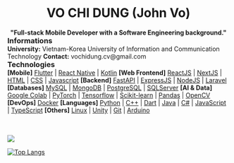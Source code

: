 <h1 align="center">VO CHI DUNG (John Vo)</h1>
<h4 align="center" style="margin: 0;">"Full-stack Mobile Developer with a Software Engineering background."</h4>

<h3 align="left" style="margin: 0">Informations</h3>
<b>University:</b> Vietnam-Korea University of Information and Communication Technology
<b>Contact:</b> vochidung.cv@gmail.com 

<h3 align="left" style="margin: 0px">Technologies</h3>
<b>[Mobile]</b>
<a href="https://flutter.dev"> Flutter</a> |
<a href="https://reactnative.dev/"> React Native</a> |
<a href="https://kotlinlang.org"> Kotlin</a>
<b> [Web Frontend]</b>
<a href="https://reactjs.org/"> ReactJS</a> |
<a href="https://nextjs.org/"> NextJS</a> |
<a href="https://www.w3.org/html/"> HTML</a> |
<a href="https://www.w3schools.com/css/"> CSS</a> |
<a href="https://developer.mozilla.org/en-US/docs/Web/JavaScript"> Javascript</a>
<b> [Backend]</b>
<a href="https://expressjs.com"> FastAPI</a> |
<a href="https://expressjs.com"> ExpressJS</a> |
<a href="https://nodejs.org"> NodeJS</a> |
<a href="https://laravel.com"> Laravel</a>
<b> [Databases]</b>
<a href="https://www.mysql.com"> MySQL</a> |
<a href="https://www.mongodb.com"> MongoDB</a> |
<a href="https://www.postgresql.org"> PostgreSQL</a> |
<a href="https://www.microsoft.com/en-us/sql-server"> SQLServer</a>
<b> [AI & Data]</b>
<a href="https://colab.google"> Google Colab</a> |
<a href="https://pytorch.org"> PyTorch</a> |
<a href="https://www.tensorflow.org"> Tensorflow</a> |
<a href="https://scikit-learn.org/"> Scikit-learn</a> |
<a href="https://pandas.pydata.org/"> Pandas</a> |
<a href="https://opencv.org/"> OpenCV</a>
<b> [DevOps]</b>
<a href="https://www.docker.com/">Docker</a>
<b> [Languages]</b>
<a href="https://www.python.org"> Python</a> |
<a href="https://www.w3schools.com/cpp/">C++</a>  |
<a href="https://dart.dev">Dart</a>  |
<a href="https://www.java.com">Java</a>  | 
<a href="https://learn.microsoft.com/en-us/dotnet/csharp/">C#</a>  | 
<a href="https://developer.mozilla.org/en-US/docs/Web/JavaScript">JavaScript</a>  | 
<a href="https://www.typescriptlang.org">TypeScript</a>
<b> [Others]</b>
<a href="https://www.linux.org/">Linux</a>  |
<a href="https://unity.com/">Unity</a>  |
<a href="https://git-scm.com/">Git</a>  |
<a href="https://www.arduino.cc/">Arduino</a>

<br><br>
<a href="https://github.com/anuraghazra/github-readme-stats?tab=readme-ov-file" >
  <picture>
    <source
      srcset="https://github-readme-stats.vercel.app/api?username=johnvo24&show_icons=true&theme=merko"
    />
    <img src="https://github-readme-stats.vercel.app/api?username=johnvo24&show_icons=true" />
  </picture>

  ![Top Langs](https://github-readme-stats.vercel.app/api/top-langs/?username=johnvo24&layout=compact&langs_count=10&theme=merko&size_weight=0.8)
</a>